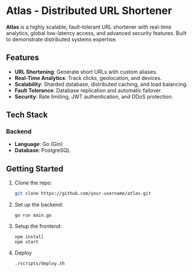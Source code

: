 # Atlas - Distributed URL Shortener

**Atlas** is a highly scalable, fault-tolerant URL shortener with real-time analytics, global low-latency access, and advanced security features. Built to demonstrate distributed systems expertise.

## Features
- **URL Shortening**: Generate short URLs with custom aliases.
- **Real-Time Analytics**: Track clicks, geolocation, and devices.
- **Scalability**: Sharded database, distributed caching, and load balancing.
- **Fault Tolerance**: Database replication and automatic failover.
- **Security**: Rate limiting, JWT authentication, and DDoS protection.

## Tech Stack
<!--
### Frontend
- **Framework**: React
- **State Management**: Redux
- **Styling**: Tailwind CSS
- **Deployment**: Vercel
-->

### Backend
- **Language**: Go (Gin)
- **Database**: PostgreSQL
<!--
- **Caching**: Redis
- **Messaging**: Kafka
- **API**: REST + gRPC
- **Deployment**: Docker + Kubernetes
- **Monitoring**: Prometheus + Grafana
-->

## Getting Started
1. Clone the repo:
   ```bash
   git clone https://github.com/your-username/atlas.git
   ```
2. Set up the backend:
    ```cd backend
    go run main.go
    ```
3. Setup the frontend:
    ```cd frontend
    npm install
    npm start
    ```
4. Deploy
    ```
    ./scripts/deploy.sh
    ```
